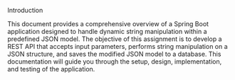 Introduction

This document provides a comprehensive overview of a Spring Boot application designed to handle dynamic string manipulation within a predefined JSON model. The objective of this assignment is to develop a REST API that accepts input parameters, performs string manipulation on a JSON structure, and saves the modified JSON model to a database. This documentation will guide you through the setup, design, implementation, and testing of the application.
